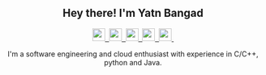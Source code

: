 <h2 align="center"> Hey there! I'm Yatn Bangad </h2>
<p align="center">
    <a href="mailto:byatin2005&gmail.com">
        <img src="https://upload.wikimedia.org/wikipedia/commons/7/7e/Gmail_icon_%282020%29.svg" height=25/>&nbsp;
    </a>
    <a href="https://linkedin.com/in/yatn-bangad">
        <img src="https://upload.wikimedia.org/wikipedia/commons/thumb/c/ca/LinkedIn_logo_initials.png/768px-LinkedIn_logo_initials.png" height=25/>&nbsp;
    </a>
    <a href="https://codeforces.com/profile/WhyBangad">
        <img src="https://upload.wikimedia.org/wikipedia/commons/thumb/b/b1/Codeforces_logo.svg/2560px-Codeforces_logo.svg.png" height=25/>&nbsp;
    </a>
    <a href="https://codechef.com/users/whybangad">
        <img src="https://upload.wikimedia.org/wikipedia/en/thumb/7/7b/Codechef%28new%29_logo.svg/1200px-Codechef%28new%29_logo.svg.png" height=25/>&nbsp;
    </a>
    <a href="https://www.kaggle.com/yatnbangad">
        <img src="https://upload.wikimedia.org/wikipedia/commons/7/7c/Kaggle_logo.png" height=25/>&nbsp;
    </a>
</p>
<p align="center"> I'm a software engineering and cloud enthusiast with experience in C/C++, python and Java. </p>
